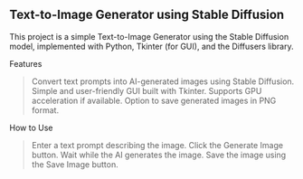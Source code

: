 ## Text-to-Image Generator using Stable Diffusion

This project is a simple Text-to-Image Generator using the Stable Diffusion model, implemented with Python, Tkinter (for GUI), and the Diffusers library.

Features

> Convert text prompts into AI-generated images using Stable Diffusion.
> Simple and user-friendly GUI built with Tkinter.
> Supports GPU acceleration if available.
> Option to save generated images in PNG format.


How to Use

> Enter a text prompt describing the image.
> Click the Generate Image button.
> Wait while the AI generates the image.
> Save the image using the Save Image button.
